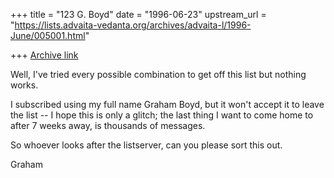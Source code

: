 +++
title = "123 G. Boyd"
date = "1996-06-23"
upstream_url = "https://lists.advaita-vedanta.org/archives/advaita-l/1996-June/005001.html"

+++
[Archive link](https://lists.advaita-vedanta.org/archives/advaita-l/1996-June/005001.html)

Well, I've tried every possible combination to get off this list but
nothing works.

I subscribed using my full name Graham Boyd, but it won't accept it to
leave the list -- I hope this is only a glitch; the last thing I want to come
home to after 7 weeks away, is thousands of messages.

So whoever looks after the listserver, can you please sort this out.

Graham

